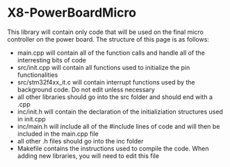 # X8-PowerBoardMicro

This library will contain only code that will be used on the final micro controller on the power board. The structure of this page is as follows:
- main.cpp will contain all of the function calls and handle all of the interresting bits of code 
- src/init.cpp will contain all functions used to initialize the pin functionalities
- src/stm32f4xx_it.c will contain interrupt functions used by the background code. Do not edit unless necessary
- all other libraries should go into the src folder and should end with a .cpp
- inc/init.h will contain the declaration of the initializiation structures used in init.cpp
- inc/main.h will include all of the #include lines of code and will then be included in the main.cpp file 
- all other .h files should go into the inc folder
- Makefile contains the instructions used to compile the code. When adding new libraries, you will need to edit this file
  

   
   






